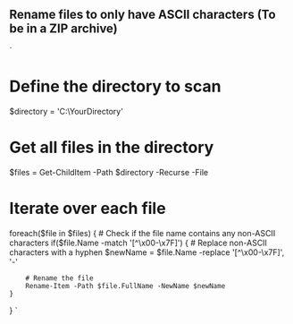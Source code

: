 ## Rename files to only have ASCII characters (To be in a ZIP archive)
`
# Define the directory to scan
$directory = 'C:\YourDirectory'

# Get all files in the directory
$files = Get-ChildItem -Path $directory -Recurse -File

# Iterate over each file
foreach($file in $files) {
    # Check if the file name contains any non-ASCII characters
    if($file.Name -match '[^\x00-\x7F]') {
        # Replace non-ASCII characters with a hyphen
        $newName = $file.Name -replace '[^\x00-\x7F]', '-'

        # Rename the file
        Rename-Item -Path $file.FullName -NewName $newName
    }
}
`